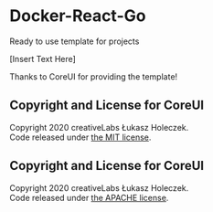 # Docker-React-Go
Ready to use template for projects

[Insert Text Here]


Thanks to CoreUI for providing the template!

## Copyright and License for CoreUI

Copyright 2020 creativeLabs Łukasz Holeczek.   
Code released under [the MIT license](https://github.com/coreui/coreui-free-react-admin-template/blob/master/LICENSE).



## Copyright and License for CoreUI

Copyright 2020 creativeLabs Łukasz Holeczek.   
Code released under [the APACHE license](https://github.com/coreui/coreui-free-react-admin-template/blob/master/LICENSE).

